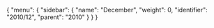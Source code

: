 {
  "menu": {
    "sidebar": {
      "name": "December",
      "weight": 0,
      "identifier": "2010/12",
      "parent": "2010"
    }
  }
}

